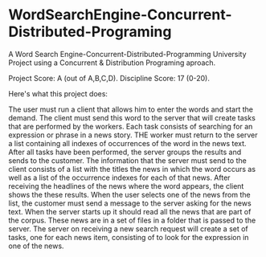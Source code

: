 # WordSearchEngine-Concurrent-Distributed-Programing
A Word Search Engine-Concurrent-Distributed-Programming University Project using a Concurrent &amp; Distribution Programing aproach.

Project Score: A (out of A,B,C,D). 
Discipline Score: 17 (0-20). 

Here's what this project does: 

The user must run a client that allows him to enter the words and start the demand. The client must send this word to the server that will create tasks that are performed by the workers. Each task consists of searching for an expression or phrase in a news story. THE worker must return to the server a list containing all indexes of occurrences of the word in the news text. After all tasks have been performed, the server groups the results and sends to the customer. The information that the server must send to the client consists of a list with the titles the news in which the word occurs as well as a list of the occurrence indexes for each of that news. After receiving the headlines of the news where the word appears, the client shows the these results. When the user selects one of the news from the list, the customer must send a message to the server asking for the news text. When the server starts up it should read all the news that are part of the corpus. These news are in a set of files in a folder that is passed to the server. The server on receiving a new search request will create a set of tasks, one for each news item, consisting of to look for the expression in one of the news.
